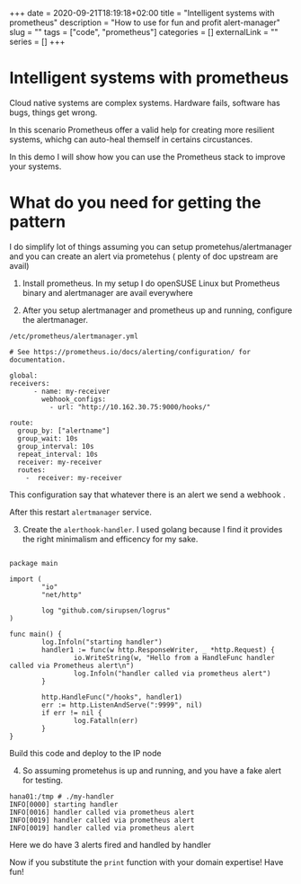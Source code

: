 +++ 
date = 2020-09-21T18:19:18+02:00
title = "Intelligent systems with prometheus"
description = "How to use for fun and profit alert-manager"
slug = "" 
tags = ["code", "prometheus"]
categories = []
externalLink = ""
series = []
+++

# Intelligent systems with prometheus


Cloud native systems are complex systems. Hardware fails, software has bugs, things get wrong.

In this scenario Prometheus offer a valid help for creating more resilient systems, whichg can auto-heal themself in certains circustances.

In this demo I will show how you can use the Prometheus stack to improve your systems.


# What do you need for getting the pattern


I do simplify lot of things assuming you can setup prometehus/alertmanager and you can create an alert via prometehus ( plenty of doc upstream are avail)


1) Install prometheus. In my setup I do openSUSE Linux but Prometheus binary and alertmanager are avail everywhere


2) After you setup alertmanager and prometheus up and running, configure the alertmanager.

`/etc/prometheus/alertmanager.yml`

```
# See https://prometheus.io/docs/alerting/configuration/ for documentation.

global:
receivers:
      - name: my-receiver
        webhook_configs:
          - url: "http://10.162.30.75:9000/hooks/"

route:
  group_by: ["alertname"]
  group_wait: 10s
  group_interval: 10s
  repeat_interval: 10s
  receiver: my-receiver
  routes:
    -  receiver: my-receiver
```

This configuration say that whatever there is an alert we send a webhook .

After this restart `alertmanager` service.


3) Create the `alerthook-handler`. I used golang because I find it provides the right minimalism and efficency for my sake.

```golang

package main

import (
        "io"
        "net/http"

        log "github.com/sirupsen/logrus"
)

func main() {
        log.Infoln("starting handler")
        handler1 := func(w http.ResponseWriter, _ *http.Request) {
                io.WriteString(w, "Hello from a HandleFunc handler called via Prometheus alert\n")
                log.Infoln("handler called via prometheus alert")
        }

        http.HandleFunc("/hooks", handler1)
        err := http.ListenAndServe(":9999", nil)
        if err != nil {
                log.Fatalln(err)
        }
}
```

Build this code and deploy to the IP node


4) So assuming prometehus is up and running, and you have a fake alert for testing.

```
hana01:/tmp # ./my-handler 
INFO[0000] starting handler                             
INFO[0016] handler called via prometheus alert          
INFO[0019] handler called via prometheus alert          
INFO[0019] handler called via prometheus alert  
```

Here we do have 3 alerts fired and handled by handler

Now if you substitute the `print` function with your domain expertise! Have fun!
